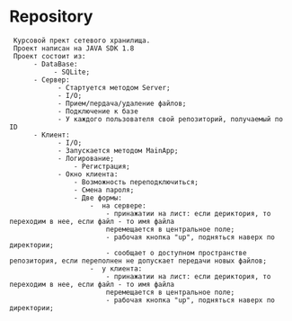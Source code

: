# Repository
     Курсовой прект сетевого хранилища.
     Проект написан на JAVA SDK 1.8
     Проект состоит из:
          - DataBase:
               - SQLite;
          - Сервер:
                - Стартуется методом Server;
                - I/O;
                - Прием/пердача/удаление файлов;
                - Подключение к базе
                - У каждого пользователя свой репозиторий, получаемый по ID
          - Клиент:
                - I/O; 
                - Запускается методом MainApp;
                - Логирование;
                    - Регистрация;
                - Окно клиента:
                    - Возможность переподключиться;
                    - Смена пароля;   
                    - Две формы:
                        -  на сервере:
                            - принажатии на лист: если дериктория, то переходим в нее, если файл - то имя файла
                            перемещается в центральное поле;
                            - рабочая кнопка "up", подняться наверх по директории;
                            - сообщает о доступном пространстве репозитория, если переполнен не допускает передачи новых файлов;
                        -  у клиента:
                            - принажатии на лист: если дериктория, то переходим в нее, если файл - то имя файла
                            перемещается в центральное поле;
                            - рабочая кнопка "up", подняться наверх по директории;
